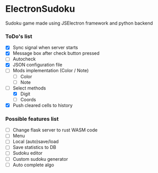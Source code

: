 # ElectronSudoku
Sudoku game made using JSElectron framework and python backend

### ToDo's list
- [x] Sync signal when server starts
- [x] Message box after check button pressed
- [ ] Autocheck
- [x] JSON configuration file
- [ ] Mods implementation (Color / Note)
  - [ ] Color
  - [ ] Note
- [ ] Select methods
  - [x] Digit
  - [ ] Coords
- [x] Push cleared cells to history 

### Possible features list
- [ ] Change flask server to rust WASM code
- [ ] Menu
- [ ] Local (auto)save/load
- [ ] Save statistics to DB
- [ ] Sudoku editor
- [ ] Custom sudoku generator
- [ ] Auto complete algo
